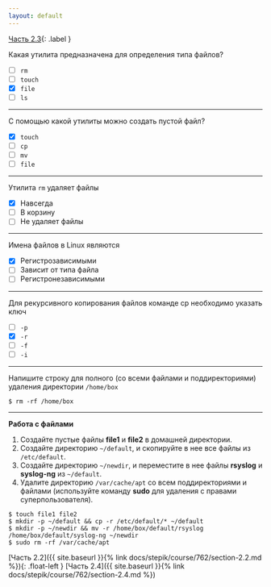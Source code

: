 ```yaml
---
layout: default
---
```


<span>[Часть 2.3](){: .label }</span>

Какая утилита предназначена для определения типа файлов?

- [ ] `rm`
- [ ] `touch`
- [x] `file`
- [ ] `ls`

---

С помощью какой утилиты можно создать пустой файл?

- [x] `touch`
- [ ] `cp`
- [ ] `mv`
- [ ] `file`

---

Утилита `rm` удаляет файлы

- [x] Навсегда
- [ ] В корзину
- [ ] Не удаляет файлы

---

Имена файлов в Linux являются

- [x] Регистрозависимыми
- [ ] Зависит от типа файла
- [ ] Регистронезависимыми

---

Для рекурсивного копирования файлов команде cp необходимо указать ключ

- [ ] `-p`
- [x] `-r`
- [ ] `-f`
- [ ] `-i`

---

Напишите строку для полного (со всеми файлами и поддиректориями) удаления
директории `/home/box`

```shell
$ rm -rf /home/box
```

---
**Работа с файлами**

1. Создайте пустые файлы **file1** и **file2** в домашней директории.
2. Создайте директорию `~/default`, и скопируйте в нее все файлы из `/etc/default`.
3. Создайте директорию `~/newdir`, и переместите в нее файлы **rsyslog** и
   **syslog-ng** из `~/default`.
4. Удалите директорию `/var/cache/apt` со всем поддиректориями и файлами
   (используйте команду **sudo** для удаления с правами суперпользователя).

```shell
$ touch file1 file2
$ mkdir -p ~/default && cp -r /etc/default/* ~/default
$ mkdir -p ~/newdir && mv -r /home/box/default/rsyslog /home/box/default/syslog-ng ~/newdir
$ sudo rm -rf /var/cache/apt
```

<span class="d-block text-right">
  [Часть 2.2]({{ site.baseurl }}{% link docs/stepik/course/762/section-2.2.md %}){: .float-left }
  [Часть 2.4]({{ site.baseurl }}{% link docs/stepik/course/762/section-2.4.md %})
</span>